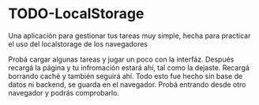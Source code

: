 # TODO-LocalStorage
Una aplicación para gestionar tus tareas muy simple, hecha para practicar el uso del localstorage de los navegadores

Probá cargar algunas tareas y jugar un poco con la interfáz. 
Después recargá la página y tu infromación estará ahí, tal como la dejaste. Recargá borrando caché y también seguirá ahí. 
Todo esto fue hecho sin base de datos ni backend, se guarda en el navegador. Probá entrando desde otro navegador y podrás comprobarlo.
